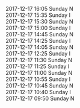 2017-12-17 16:05 Sunday  N  
2017-12-17 15:35 Sunday  I  
2017-12-17 15:30 Sunday  N  
2017-12-17 15:00 Sunday  I  
2017-12-17 14:45 Sunday  N  
2017-12-17 14:25 Sunday  I  
2017-12-17 14:05 Sunday  N  
2017-12-17 12:25 Sunday  I  
2017-12-17 11:30 Sunday  N  
2017-12-17 11:25 Sunday  I  
2017-12-17 11:00 Sunday  N  
2017-12-17 10:55 Sunday  I  
2017-12-17 10:45 Sunday  N  
2017-12-17 10:40 Sunday  I  
2017-12-17 09:50 Sunday  N  
